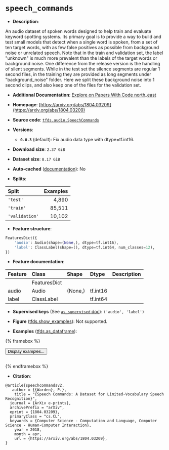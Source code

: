 <div itemscope itemtype="http://schema.org/Dataset">
  <div itemscope itemprop="includedInDataCatalog" itemtype="http://schema.org/DataCatalog">
    <meta itemprop="name" content="TensorFlow Datasets" />
  </div>
  <meta itemprop="name" content="speech_commands" />
  <meta itemprop="description" content="An audio dataset of spoken words designed to help train and evaluate keyword&#10;spotting systems. Its primary goal is to provide a way to build and test small&#10;models that detect when a single word is spoken, from a set of ten target words,&#10;with as few false positives as possible from background noise or unrelated&#10;speech. Note that in the train and validation set, the label &quot;unknown&quot; is much&#10;more prevalent than the labels of the target words or background noise.&#10;One difference from the release version is the handling of silent segments.&#10;While in the test set the silence segments are regular 1 second files, in the&#10;training they are provided as long segments under &quot;background_noise&quot; folder.&#10;Here we split these background noise into 1 second clips, and also keep one of&#10;the files for the validation set.&#10;&#10;To use this dataset:&#10;&#10;```python&#10;import tensorflow_datasets as tfds&#10;&#10;ds = tfds.load(&#x27;speech_commands&#x27;, split=&#x27;train&#x27;)&#10;for ex in ds.take(4):&#10;  print(ex)&#10;```&#10;&#10;See [the guide](https://www.tensorflow.org/datasets/overview) for more&#10;informations on [tensorflow_datasets](https://www.tensorflow.org/datasets).&#10;&#10;" />
  <meta itemprop="url" content="https://www.tensorflow.org/datasets/catalog/speech_commands" />
  <meta itemprop="sameAs" content="https://arxiv.org/abs/1804.03209" />
  <meta itemprop="citation" content="@article{speechcommandsv2,&#10;   author = {{Warden}, P.},&#10;    title = &quot;{Speech Commands: A Dataset for Limited-Vocabulary Speech Recognition}&quot;,&#10;  journal = {ArXiv e-prints},&#10;  archivePrefix = &quot;arXiv&quot;,&#10;  eprint = {1804.03209},&#10;  primaryClass = &quot;cs.CL&quot;,&#10;  keywords = {Computer Science - Computation and Language, Computer Science - Human-Computer Interaction},&#10;    year = 2018,&#10;    month = apr,&#10;    url = {https://arxiv.org/abs/1804.03209},&#10;}" />
</div>

# `speech_commands`


*   **Description**:

An audio dataset of spoken words designed to help train and evaluate keyword
spotting systems. Its primary goal is to provide a way to build and test small
models that detect when a single word is spoken, from a set of ten target words,
with as few false positives as possible from background noise or unrelated
speech. Note that in the train and validation set, the label "unknown" is much
more prevalent than the labels of the target words or background noise. One
difference from the release version is the handling of silent segments. While in
the test set the silence segments are regular 1 second files, in the training
they are provided as long segments under "background_noise" folder. Here we
split these background noise into 1 second clips, and also keep one of the files
for the validation set.

*   **Additional Documentation**:
    <a class="button button-with-icon" href="https://paperswithcode.com/dataset/speech-commands">
    Explore on Papers With Code
    <span class="material-icons icon-after" aria-hidden="true"> north_east
    </span> </a>

*   **Homepage**:
    [https://arxiv.org/abs/1804.03209](https://arxiv.org/abs/1804.03209)

*   **Source code**:
    [`tfds.audio.SpeechCommands`](https://github.com/tensorflow/datasets/tree/master/tensorflow_datasets/audio/speech_commands.py)

*   **Versions**:

    *   **`0.0.3`** (default): Fix audio data type with dtype=tf.int16.

*   **Download size**: `2.37 GiB`

*   **Dataset size**: `8.17 GiB`

*   **Auto-cached**
    ([documentation](https://www.tensorflow.org/datasets/performances#auto-caching)):
    No

*   **Splits**:

Split          | Examples
:------------- | -------:
`'test'`       | 4,890
`'train'`      | 85,511
`'validation'` | 10,102

*   **Feature structure**:

```python
FeaturesDict({
    'audio': Audio(shape=(None,), dtype=tf.int16),
    'label': ClassLabel(shape=(), dtype=tf.int64, num_classes=12),
})
```

*   **Feature documentation**:

Feature | Class        | Shape   | Dtype    | Description
:------ | :----------- | :------ | :------- | :----------
        | FeaturesDict |         |          |
audio   | Audio        | (None,) | tf.int16 |
label   | ClassLabel   |         | tf.int64 |

*   **Supervised keys** (See
    [`as_supervised` doc](https://www.tensorflow.org/datasets/api_docs/python/tfds/load#args)):
    `('audio', 'label')`

*   **Figure**
    ([tfds.show_examples](https://www.tensorflow.org/datasets/api_docs/python/tfds/visualization/show_examples)):
    Not supported.

*   **Examples**
    ([tfds.as_dataframe](https://www.tensorflow.org/datasets/api_docs/python/tfds/as_dataframe)):

<!-- mdformat off(HTML should not be auto-formatted) -->

{% framebox %}

<button id="displaydataframe">Display examples...</button>
<div id="dataframecontent" style="overflow-x:auto"></div>
<script>
const url = "https://storage.googleapis.com/tfds-data/visualization/dataframe/speech_commands-0.0.3.html";
const dataButton = document.getElementById('displaydataframe');
dataButton.addEventListener('click', async () => {
  // Disable the button after clicking (dataframe loaded only once).
  dataButton.disabled = true;

  const contentPane = document.getElementById('dataframecontent');
  try {
    const response = await fetch(url);
    // Error response codes don't throw an error, so force an error to show
    // the error message.
    if (!response.ok) throw Error(response.statusText);

    const data = await response.text();
    contentPane.innerHTML = data;
  } catch (e) {
    contentPane.innerHTML =
        'Error loading examples. If the error persist, please open '
        + 'a new issue.';
  }
});
</script>

{% endframebox %}

<!-- mdformat on -->

*   **Citation**:

```
@article{speechcommandsv2,
   author = {{Warden}, P.},
    title = "{Speech Commands: A Dataset for Limited-Vocabulary Speech Recognition}",
  journal = {ArXiv e-prints},
  archivePrefix = "arXiv",
  eprint = {1804.03209},
  primaryClass = "cs.CL",
  keywords = {Computer Science - Computation and Language, Computer Science - Human-Computer Interaction},
    year = 2018,
    month = apr,
    url = {https://arxiv.org/abs/1804.03209},
}
```

